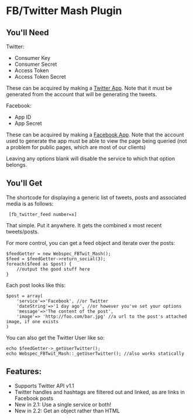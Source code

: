 FB/Twitter Mash Plugin
==================

You'll Need
------------------

Twitter:

- Consumer Key
- Consumer Secret
- Access Token
- Access Token Secret

These can be acquired by making a [Twitter App](http://developer.twitter.com). Note that it must be generated from the account that will be generating the tweets.

Facebook:

- App ID
- App Secret

These can be acquired by making a [Facebook App](http://developers.facebook.com). Note that the account used to generate the app must be able to view the page being queried (not a problem for public pages, which are most of our clients)

Leaving any options blank will disable the service to which that option belongs.

You'll Get
------------------

The shortcode for displaying a generic list of tweets, posts and associated media is as follows:

     [fb_twitter_feed number=x]

That simple. Put it anywhere. It gets the combined x most recent tweets/posts.

For more control, you can get a feed object and iterate over the posts:

	$feedGetter = new Webspec_FBTwit_Mash();
	$feed = $feedGetter->return_social(3);
	foreach($feed as $post) {
		//output the good stuff here
	}

Each post looks like this:
	
	$post = array(
		'service'=>'Facebook', //or Twitter
		'dateString'=>'1 day ago', //or however you've set your options
		'message'=>'The content of the post',
		'image'=> 'http://foo.com/bar.jpg' //a url to the post's attached image, if one exists
	)

You can also get the Twitter User like so:
	
	echo $feedGetter->_getUserTwitter();
	echo Webspec_FBTwit_Mash::_getUserTwitter(); //also works statically

Features:
------------------

- Supports Twitter API v1.1
- Twitter handles and hashtags are filtered out and linked, as are links in Facebook posts
- New in 2.1: Use a single service or both!
- New in 2.2: Get an object rather than HTML
